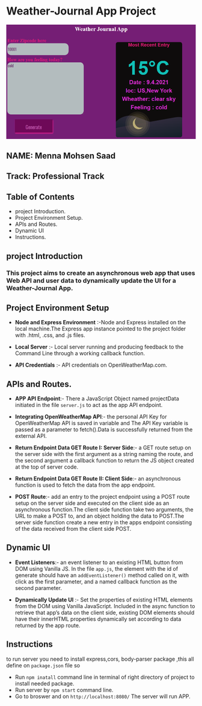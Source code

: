 # Weather-Journal App Project
![Design desktop preview for the wheather app](./website/imgs/desktop-preview.png)
## NAME: Menna Mohsen Saad
## Track: Professional Track 

## Table of Contents

*  project Introduction.
*  Project Environment Setup.
*  APIs and Routes.
*  Dynamic UI
*  Instructions.


## project Introduction
  ### This project aims to create an asynchronous web app that uses Web API and user data to dynamically update the UI for a Weather-Journal App.


## Project Environment Setup
 *  **Node and Express Environment** :-Node and Express  installed on the local machine.The Express app instance pointed to the project folder with .html, .css, and .js files.

 * **Local Server** :-  Local server  running and producing feedback to the Command Line through a working callback function.

 *  **API Credentials** :- API credentials on OpenWeatherMap.com.
     

 ##    APIs and Routes.
 *  **APP API Endpoint**:- There  a JavaScript Object named projectData initiated in the file `server.js` to act  as the app API endpoint.
    

*   **Integrating OpenWeatherMap API**:- the personal API Key for OpenWeatherMap API is saved in variable  and The API Key variable is passed as a parameter to fetch().Data is successfully returned from the external API.
   

*  **Return Endpoint Data GET Route I: Server Side**:-  a GET route setup on the server side with the first argument as a string naming the route, and the second argument a callback function to return the JS object created at the top of server code.
   

* **Return Endpoint Data GET Route II: Client Side**:-  an asynchronous function is used to fetch the data from the app endpoint.
    
*  **POST Route**:- add an entry to the project endpoint using a POST route setup on the server side and executed on the client side as an asynchronous function.The client side function  take two arguments, the URL to make a POST to, and an object holding the data to POST.The server side function create a new entry in the apps endpoint consisting of the data received from the client side POST.
    

##  Dynamic UI
* **Event Listeners**:- an event listener to an existing HTML button from DOM using Vanilla JS.
In the file `app.js`, the element with the id of generate should have an `addEventListener()` method called on it, with click as the first parameter, and a named callback function as the second parameter.

*  **Dynamically Update UI** :- Set the properties of existing HTML elements from the DOM using Vanilla JavaScript.
Included in the async function to retrieve that app’s data on the client side, existing DOM elements should have their innerHTML properties dynamically set according to data returned by the app route.


   

## Instructions
  to run server you need  to install  express,cors, body-parser  package  ,this all define on `package.json` file so 
  * Run  `npm inatall` command line in terminal of right directory of project to install needed package.
  * Run server by `npm start` command line.
  * Go to broswer and on `http://localhost:8080/` The server will run APP.



